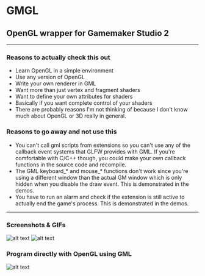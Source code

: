 # GMGL
## OpenGL wrapper for Gamemaker Studio 2

---

### Reasons to actually check this out
* Learn OpenGL in a simple environment
* Use any version of OpenGL
* Write your own renderer in GML
* Want more than just vertex and fragment shaders
* Want to define your own attributes for shaders
* Basically if you want complete control of your shaders
* There are probably reasons I'm not thinking of because 
I don't know much about OpenGL or 3D really in general.

### Reasons to go away and not use this
* You can't call gml scripts from extensions so you can't use 
any of the callback event systems that GLFW provides with GML.
If you're comfortable with C/C++ though, you could make your own
callback functions in the source code and recompile.
* The GML keyboard_* and mouse_* functions don't work since you're using
a different window than the actual GM window which is only hidden
when you disable the draw event. This is demonstrated in the demos.
* You have to run an alarm and check if the extension is still active 
to actually end the game's process. This is demonstrated in the demos.

---

### Screenshots & GIFs
![alt text](https://i.imgur.com/esI2D2H.gif,"")
![alt text](https://i.imgur.com/ceua2Rbm.gif,"")

### Program directly with OpenGL using GML
![alt text](https://i.imgur.com/86lTGtw.png,"")